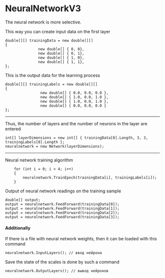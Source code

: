 # NeuralNetworkV3
The neural network is more selective. 

This way you can create input data on the first layer
 ```CSharp
double[][] trainingData = new double[][]
{
                new double[] { 0, 0},
                new double[] { 0, 1},
                new double[] { 1, 0},
                new double[] { 1, 1},
};
```

This is the output data for the learning process
```CSharp
double[][] trainingLabels = new double[][]
{
                new double[] { 0.0, 0.0, 0.0 },
                new double[] { 1.0, 0.0, 1.0 },
                new double[] { 1.0, 0.0, 1.0 },
                new double[] { 0.0, 0.0, 0.0 }
};
```  
   
---

Thus, the number of layers and the number of neurons in the layer are entered
```CSharp
int[] layerDimensions = new int[] { trainingData[0].Length, 3, 3, trainingLabels[0].Length };
neuralnetwork = new Network(layerDimensions);
```

---

Neural network training algorithm
```CSharp
    for (int i = 0; i < 4; i++)
    {
        neuralnetwork.TrainEpoch(trainingData[i], trainingLabels[i]);
    }
```
          
Output of neural network readings on the training sample
```CSharp
double[] output;
output = neuralnetwork.FeedForward(trainingData[0]);
output = neuralnetwork.FeedForward(trainingData[1]);
output = neuralnetwork.FeedForward(trainingData[2]);
output = neuralnetwork.FeedForward(trainingData[3]);
```         
         
#### Additionally           
            
If there is a file with neural network weights, then it can be loaded with this command
```CSharp
neuralnetwork.InputLayers(); // ввод нейрона
```
Save the state of the scales is done by such a command
```CSharp
neuralnetwork.OutputLayers(); // вывод нейронов
``` 
            

